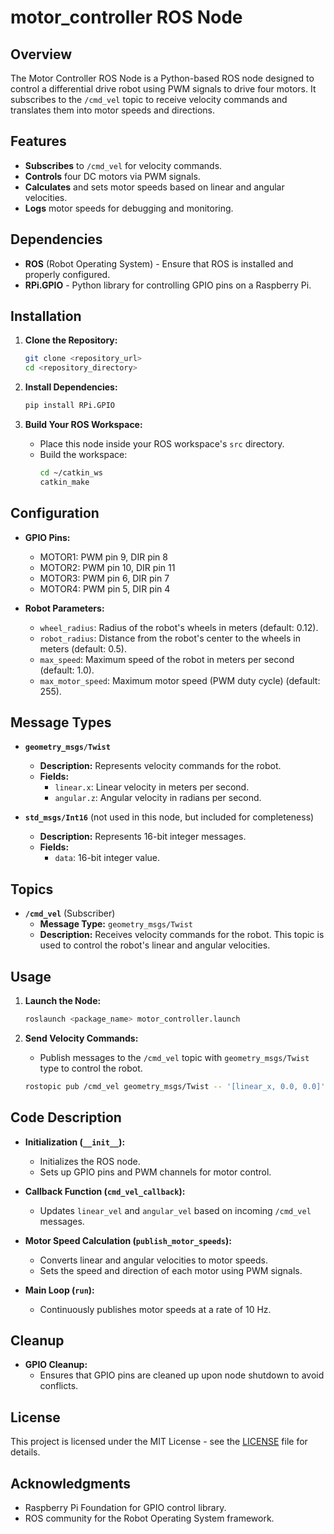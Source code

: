# motor_controller ROS Node

## Overview

The Motor Controller ROS Node is a Python-based ROS node designed to control a differential drive robot using PWM signals to drive four motors. It subscribes to the `/cmd_vel` topic to receive velocity commands and translates them into motor speeds and directions.

## Features

- **Subscribes** to `/cmd_vel` for velocity commands.
- **Controls** four DC motors via PWM signals.
- **Calculates** and sets motor speeds based on linear and angular velocities.
- **Logs** motor speeds for debugging and monitoring.

## Dependencies

- **ROS** (Robot Operating System) - Ensure that ROS is installed and properly configured.
- **RPi.GPIO** - Python library for controlling GPIO pins on a Raspberry Pi.

## Installation

1. **Clone the Repository:**
    ```bash
    git clone <repository_url>
    cd <repository_directory>
    ```

2. **Install Dependencies:**
    ```bash
    pip install RPi.GPIO
    ```

3. **Build Your ROS Workspace:**
    - Place this node inside your ROS workspace's `src` directory.
    - Build the workspace:
      ```bash
      cd ~/catkin_ws
      catkin_make
      ```

## Configuration

- **GPIO Pins:**
  - MOTOR1: PWM pin 9, DIR pin 8
  - MOTOR2: PWM pin 10, DIR pin 11
  - MOTOR3: PWM pin 6, DIR pin 7
  - MOTOR4: PWM pin 5, DIR pin 4

- **Robot Parameters:**
  - `wheel_radius`: Radius of the robot's wheels in meters (default: 0.12).
  - `robot_radius`: Distance from the robot's center to the wheels in meters (default: 0.5).
  - `max_speed`: Maximum speed of the robot in meters per second (default: 1.0).
  - `max_motor_speed`: Maximum motor speed (PWM duty cycle) (default: 255).
    
## Message Types

- **`geometry_msgs/Twist`**
  - **Description:** Represents velocity commands for the robot.
  - **Fields:**
    - `linear.x`: Linear velocity in meters per second.
    - `angular.z`: Angular velocity in radians per second.

- **`std_msgs/Int16`** (not used in this node, but included for completeness)
  - **Description:** Represents 16-bit integer messages.
  - **Fields:**
    - `data`: 16-bit integer value.

## Topics

- **`/cmd_vel`** (Subscriber)
  - **Message Type:** `geometry_msgs/Twist`
  - **Description:** Receives velocity commands for the robot. This topic is used to control the robot's linear and angular velocities.

## Usage

1. **Launch the Node:**
    ```bash
    roslaunch <package_name> motor_controller.launch
    ```

2. **Send Velocity Commands:**
    - Publish messages to the `/cmd_vel` topic with `geometry_msgs/Twist` type to control the robot.
    ```bash
    rostopic pub /cmd_vel geometry_msgs/Twist -- '[linear_x, 0.0, 0.0]' '[0.0, 0.0, angular_z]'
    ```

## Code Description

- **Initialization (`__init__`):**
  - Initializes the ROS node.
  - Sets up GPIO pins and PWM channels for motor control.
  
- **Callback Function (`cmd_vel_callback`):**
  - Updates `linear_vel` and `angular_vel` based on incoming `/cmd_vel` messages.

- **Motor Speed Calculation (`publish_motor_speeds`):**
  - Converts linear and angular velocities to motor speeds.
  - Sets the speed and direction of each motor using PWM signals.

- **Main Loop (`run`):**
  - Continuously publishes motor speeds at a rate of 10 Hz.

## Cleanup

- **GPIO Cleanup:**
  - Ensures that GPIO pins are cleaned up upon node shutdown to avoid conflicts.

## License

This project is licensed under the MIT License - see the [LICENSE](LICENSE) file for details.

## Acknowledgments

- Raspberry Pi Foundation for GPIO control library.
- ROS community for the Robot Operating System framework.

